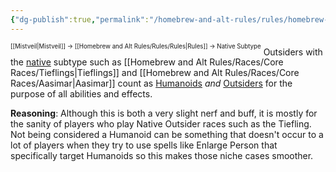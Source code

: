```yaml
---
{"dg-publish":true,"permalink":"/homebrew-and-alt-rules/rules/homebrew-alt-rules/native-subtype/"}
---
```


<sup><sup>[[Mistveil\|Mistveil]] → [[Homebrew and Alt Rules/Rules/Rules\|Rules]] → Native Subtype</sup></sup>
Outsiders with the [native](https://www.d20pfsrd.com/bestiary/rules-for-monsters/Creature-types/#Native_Subtype) subtype such as [[Homebrew and Alt Rules/Races/Core Races/Tieflings\|Tieflings]] and [[Homebrew and Alt Rules/Races/Core Races/Aasimar\|Aasimar]] count as [Humanoids](https://www.d20pfsrd.com/bestiary/rules-for-monsters/creature-types#TOC-Humanoid) _and_ [Outsiders](https://www.d20pfsrd.com/bestiary/rules-for-monsters/Creature-types/#TOC-Outsider) for the purpose of all abilities and effects.

**Reasoning**: Although this is both a very slight nerf and buff, it is mostly for the sanity of players who play Native Outsider races such as the Tiefling. Not being considered a Humanoid can be something that doesn't occur to a lot of players when they try to use spells like Enlarge Person that specifically target Humanoids so this makes those niche cases smoother. 